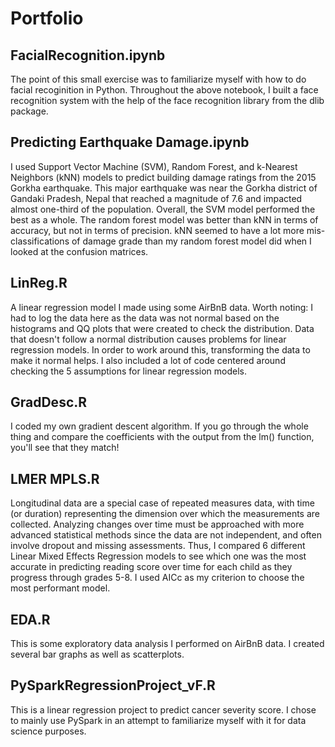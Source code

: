 # Portfolio

## FacialRecognition.ipynb
The point of this small exercise was to familiarize myself with how to do facial recoginition in Python. Throughout the above notebook, I built a face recognition system with the help of the face recognition library from the dlib package.

## Predicting Earthquake Damage.ipynb
I used Support Vector Machine (SVM), Random Forest, and k-Nearest Neighbors (kNN) models to predict building damage ratings from the 2015 Gorkha earthquake. This major earthquake was near the Gorkha district of Gandaki Pradesh, Nepal that reached a magnitude of 7.6 and impacted almost one-third of the population. Overall, the SVM model performed the best as a whole. The random forest model was better than kNN in terms of accuracy, but not in terms of precision. kNN seemed to have a lot more mis-classifications of damage grade than my random forest model did when I looked at the confusion matrices.

## LinReg.R
A linear regression model I made using some AirBnB data. Worth noting: I had to log the data here as the data was not normal based on the histograms and QQ plots that were created to check the distribution. Data that doesn't follow a normal distribution causes problems for linear regression models. In order to work around this, transforming the data to make it normal helps. I also included a lot of code centered around checking the 5 assumptions for linear regression models.

## GradDesc.R
I coded my own gradient descent algorithm. If you go through the whole thing and compare the coefficients with the output from the lm() function, you'll see that they match!

## LMER MPLS.R
Longitudinal data are a special case of repeated measures data, with time (or duration) representing the dimension over which the measurements are collected. Analyzing changes over time must be approached with more advanced statistical methods since the data are not independent, and often involve dropout and missing assessments. Thus, I compared 6 different Linear Mixed Effects Regression models to see which one was the most accurate in predicting reading score over time for each child as they progress through grades 5-8. I used AICc as my criterion to choose the most performant model.

## EDA.R
This is some exploratory data analysis I performed on AirBnB data. I created several bar graphs as well as scatterplots.

## PySparkRegressionProject_vF.R
This is a linear regression project to predict cancer severity score. I chose to mainly use PySpark in an attempt to familiarize myself with it for data science purposes. 
